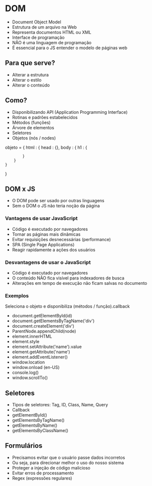 # DOM 
- Document Object Model
- Estrutura de um arquivo na Web 
- Representa documentos HTML ou XML
- Interface de programação
- NÃO é uma linguagem de programação 
- É essencial para o JS entender o modelo de páginas web 

## Para que serve?
- Alterar a estrutura
- Alterar o estilo 
- Alterar o conteúdo 

## Como?
- Disponibilizando API (Application Programming Interface)
- Rotinas e padrões estabelecidos
- Métodos (funções)
- Árvore de elementos
- Seletores 
- Objetos (nós / nodes)

<html>
    <head></head>
    <body></body>
</html>

objeto = {
    html : {
        head : {},
        body : {
            h1 : {

            }
        }
    }
}

## DOM x JS
- O DOM pode ser usado por outras linguagens
- Sem o DOM o JS não teria noção da página

### Vantagens de usar JavaScript
- Código é executado por navegadores
- Tornar as páginas mais dinâmicas 
- Evitar requisições desnecessárias (performance)
- SPA (Single Page Applications)
- Reagir rapidamente a ações dos usuários

### Desvantagens de usar o JavaScript
- Código é executado por navegadores
- O conteúdo NÃO fica visível para indexadores de busca
- Alterações em tempo de execução não ficam salvas no documento

### Exemplos
Seleciona o objeto e disponibiliza (métodos / função).callback

- document.getElementById(id)
- document.getElementsByTagName('div')
- document.createElement('div')
- ParentNode.appendChild(node) 
- element.innerHTML
- element.style
- element.setAttribute('name').value
- element.getAttribute('name')
- element.addEventListener()
- window.location
- window.onload (en-US)
- console.log()
- window.scrollTo()

## Seletores
- Tipos de seletores: Tag, ID, Class, Name, Query
- Callback
- getElementById()
- getElementsByTagName()
- getElementsByName()
- getElementsByClassName()

## Formulários
- Precisamos evitar que o usuário passe dados incorretos
- Ou seja, para direcionar melhor o uso do nosso sistema
- Proteger a injeção de código malicioso
- Evitar erros de processamento
- Regex (expressões regulares)